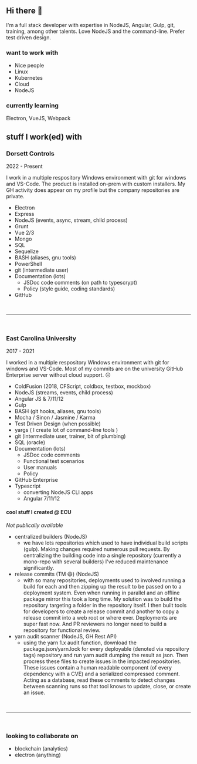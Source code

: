 ## Hi there 👋

I'm a full stack developer with expertise in NodeJS, Angular, Gulp, git, training, among other talents. Love NodeJS and the command-line. Prefer test driven design.

### want to work with

- Nice people
- Linux
- Kubernetes
- Cloud
- NodeJS


### currently learning

Electron, VueJS, Webpack


## stuff I work(ed) with

### Dorsett Controls

2022 - Present

I work in a multiple respository Windows environment with git for windows and VS-Code. The product is installed on-prem with custom installers. My GH activity does appear on my profile but the company repositories are private.

- Electron
- Express
- NodeJS (events, async, stream, child process)
- Grunt
- Vue 2/3
- Mongo
- SQL
- Sequelize
- BASH (aliases, gnu tools)
- PowerShell
- git (intermediate user)
-  Documentation (lots)
   - JSDoc code comments (on path to typescrypt)
   - Policy (style guide, coding standards)
-  GitHub 

<br><hr><br>

### East Carolina University

2017 - 2021

I worked in a multiple respository Windows environment with git for windows and VS-Code. Most of my commits are on the university GitHub Enterprise server without cloud support. :confounded:
  
-  ColdFusion (2018, CFScript, coldbox, testbox, mockbox)
-  NodeJS (streams, events, child process)
-  Angular JS & 7/11/12
-  Gulp
-  BASH (git hooks, aliases, gnu tools)
-  Mocha / Sinon / Jasmine / Karma
-  Test Driven Design (when possible)  
-  yargs ( I create lot of command-line tools )
-  git (intermediate user, trainer, bit of plumbing)
-  SQL (oracle)
-  Documentation (lots)
   - JSDoc code comments
   - Functional test scenarios
   - User manuals
   - Policy
-  GitHub Enterprise
-  Typescript
   -  converting NodeJS CLI apps
   -  Angular 7/11/12


#### cool stuff I created @ ECU

_Not publically available_

- centralized builders (NodeJS)
  - we have lots repositories which used to have individual build scripts (gulp). Making changes required numerous pull requests. By centralizing the building code into a single repository (currently a mono-repo with several builders) I've reduced maintenance significantly.
- release commits (TM 😄) (NodeJS)
  - with so many repositories, deployments used to involved running a build for each and then zipping up the result to be passed on to a deployment system. Even when running in parallel and an offline package mirror this took a long time. My solution was to build the repository targeting a folder in the repository itself. I then built tools for developers to create a release commit and another to copy a release commit into a web root or where ever. Deployments are super fast now. And PR reviewers no longer need to build a repository for functional review.
- yarn audit scanner (NodeJS, GH Rest API)
  - using the yarn 1.x audit function, download the package.json/yarn.lock for every deployable (denoted via repository tags) repository and run yarn audit dumping the result as json. Then procress these files to create issues in the impacted repositories. These issues contain a human readable component (of every dependency with a CVE) and a serialized compressed comment. Acting as a database, read these comments to detect changes between scanning runs so that tool knows to update, close, or create an issue.


<br><hr><br>

### looking to collaborate on

- blockchain (analytics) 
- electron (anything)



